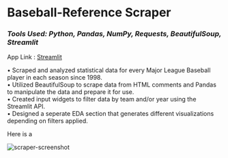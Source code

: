 # Baseball-Reference Scraper
### *Tools Used: Python, Pandas, NumPy, Requests, BeautifulSoup, Streamlit*

App Link : [Streamlit](https://mlb-eda.streamlit.app/)

• Scraped and analyzed statistical data for every Major League Baseball player in each season since 1998. <br>
• Utilized BeautifulSoup to scrape data from HTML comments and Pandas to manipulate the data
and prepare it for use.<br>
• Created input widgets to filter data by team and/or year using the Streamlit API.<br>
• Designed a seperate EDA section that generates different visualizations depending on filters applied.

Here is a 

![scraper-screenshot](https://user-images.githubusercontent.com/103148784/222055668-50b21de8-2507-42ea-abfe-b0e768d48e74.png)

